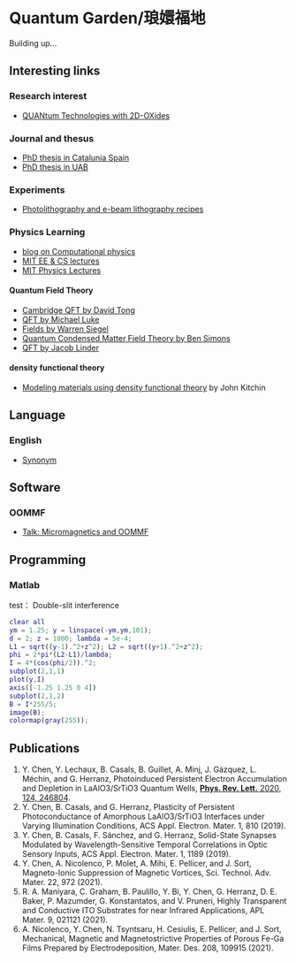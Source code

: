# Quantum Garden/琅嬛福地

Building up...


## Interesting links

### Research interest
- [QUANtum Technologies with 2D-OXides](http://quantox.spin.cnr.it/)

### Journal and thesus
- [PhD thesis in Catalunia Spain](https://www.tdx.cat/)
- [PhD thesis in UAB](https://ddd.uab.cat/)

### Experiments
- [Photolithography and e-beam lithography recipes](https://nano.physics.leidenuniv.nl/dokuwiki/doku.php?id=resist_and_e-beam_recipes)

### Physics Learning
- [blog on Computational physics](https://compphys.go.ro/)
- [MIT EE & CS lectures](https://ocw.mit.edu/courses/electrical-engineering-and-computer-science/)
- [MIT Physics Lectures](https://ocw.mit.edu/courses/physics/) 

#### Quantum Field Theory
- [Cambridge QFT by David Tong](https://www.damtp.cam.ac.uk/user/tong/qft.html)
- [QFT by Michael Luke](https://www.physics.utoronto.ca/~luke/PHY2403F/Homepage.html)
- [Fields   by Warren Siegel](http://insti.physics.sunysb.edu/~siegel/errata.shtml)
- [Quantum Condensed Matter Field Theory by Ben Simons](http://www.tcm.phy.cam.ac.uk/~bds10/tp3.html)
- [QFT by Jacob Linder](https://sites.google.com/view/lindergroup/qft?authuser=0)

#### density functional theory
- [Modeling materials using density functional theory](http://kitchingroup.cheme.cmu.edu/dft-book/dft.html) by John Kitchin


## Language
### English
- [Synonym](https://www.thesaurus.com/)

## Software
### OOMMF
- [Talk: Micromagnetics and OOMMF](https://www.spintalks.org/tutorials)

## Programming
### Matlab
test： Double-slit interference 
```matlab
clear all
ym = 1.25; y = linspace(-ym,ym,101);
d = 2; z = 1000; lambda = 5e-4;
L1 = sqrt((y-1).^2+z^2); L2 = sqrt((y+1).^2+z^2);
phi = 2*pi*(L2-L1)/lambda;
I = 4*(cos(phi/2)).^2;
subplot(2,1,1)
plot(y,I)
axis([-1.25 1.25 0 4])
subplot(2,1,2)
B = I*255/5;
image(B);
colormap(gray(255));
```


## Publications
1. Y. Chen, Y. Lechaux, B. Casals, B. Guillet, A. Minj, J. Gázquez, L. Méchin, and G. Herranz, Photoinduced Persistent Electron Accumulation and Depletion in LaAlO3/SrTiO3 Quantum Wells, [**Phys. Rev. Lett.** 2020, 124, 246804](https://doi.org/10.1103/PhysRevLett.124.246804).
2. Y. Chen, B. Casals, and G. Herranz, Plasticity of Persistent Photoconductance of Amorphous LaAlO3/SrTiO3 Interfaces under Varying Illumination Conditions, ACS Appl. Electron. Mater. 1, 810 (2019).
3. Y. Chen, B. Casals, F. Sánchez, and G. Herranz, Solid-State Synapses Modulated by Wavelength-Sensitive Temporal Correlations in Optic Sensory Inputs, ACS Appl. Electron. Mater. 1, 1189 (2019).
4. Y. Chen, A. Nicolenco, P. Molet, A. Mihi, E. Pellicer, and J. Sort, Magneto-Ionic Suppression of Magnetic Vortices, Sci. Technol. Adv. Mater. 22, 972 (2021).
5. R. A. Maniyara, C. Graham, B. Paulillo, Y. Bi, Y. Chen, G. Herranz, D. E. Baker, P. Mazumder, G. Konstantatos, and V. Pruneri, Highly Transparent and Conductive ITO Substrates for near Infrared Applications, APL Mater. 9, 021121 (2021).
6. A. Nicolenco, Y. Chen, N. Tsyntsaru, H. Cesiulis, E. Pellicer, and J. Sort, Mechanical, Magnetic and Magnetostrictive Properties of Porous Fe-Ga Films Prepared by Electrodeposition, Mater. Des. 208, 109915 (2021).







